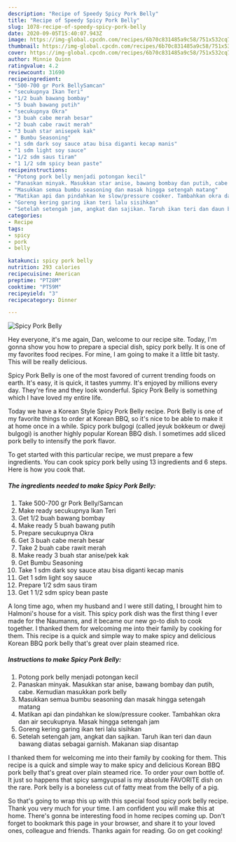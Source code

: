 ```yaml
---
description: "Recipe of Speedy Spicy Pork Belly"
title: "Recipe of Speedy Spicy Pork Belly"
slug: 1078-recipe-of-speedy-spicy-pork-belly
date: 2020-09-05T15:40:07.943Z
image: https://img-global.cpcdn.com/recipes/6b70c831485a9c58/751x532cq70/spicy-pork-belly-foto-resep-utama.jpg
thumbnail: https://img-global.cpcdn.com/recipes/6b70c831485a9c58/751x532cq70/spicy-pork-belly-foto-resep-utama.jpg
cover: https://img-global.cpcdn.com/recipes/6b70c831485a9c58/751x532cq70/spicy-pork-belly-foto-resep-utama.jpg
author: Minnie Quinn
ratingvalue: 4.2
reviewcount: 31690
recipeingredient:
- "500-700 gr Pork BellySamcan"
- "secukupnya Ikan Teri"
- "1/2 buah bawang bombay"
- "5 buah bawang putih"
- "secukupnya Okra"
- "3 buah cabe merah besar"
- "2 buah cabe rawit merah"
- "3 buah star anisepek kak"
- " Bumbu Seasoning"
- "1 sdm dark soy sauce atau bisa diganti kecap manis"
- "1 sdm light soy sauce"
- "1/2 sdm saus tiram"
- "1 1/2 sdm spicy bean paste"
recipeinstructions:
- "Potong pork belly menjadi potongan kecil"
- "Panaskan minyak. Masukkan star anise, bawang bombay dan putih, cabe. Kemudian masukkan pork belly"
- "Masukkan semua bumbu seasoning dan masak hingga setengah matang"
- "Matikan api dan pindahkan ke slow/pressure cooker. Tambahkan okra dan air secukupnya. Masak hingga setengah jam"
- "Goreng kering garing ikan teri lalu sisihkan"
- "Setelah setengah jam, angkat dan sajikan. Taruh ikan teri dan daun bawang diatas sebagai garnish. Makanan siap disantap"
categories:
- Recipe
tags:
- spicy
- pork
- belly

katakunci: spicy pork belly 
nutrition: 293 calories
recipecuisine: American
preptime: "PT28M"
cooktime: "PT59M"
recipeyield: "3"
recipecategory: Dinner

---
```



![Spicy Pork Belly](https://img-global.cpcdn.com/recipes/6b70c831485a9c58/751x532cq70/spicy-pork-belly-foto-resep-utama.jpg)

Hey everyone, it's me again, Dan, welcome to our recipe site. Today, I'm gonna show you how to prepare a special dish, spicy pork belly. It is one of my favorites food recipes. For mine, I am going to make it a little bit tasty. This will be really delicious.

Spicy Pork Belly is one of the most favored of current trending foods on earth. It's easy, it is quick, it tastes yummy. It's enjoyed by millions every day. They're fine and they look wonderful. Spicy Pork Belly is something which I have loved my entire life.

Today we have a Korean Style Spicy Pork Belly recipe. Pork Belly is one of my favorite things to order at Korean BBQ, so it&#39;s nice to be able to make it at home once in a while. Spicy pork bulgogi (called jeyuk bokkeum or dweji bulgogi) is another highly popular Korean BBQ dish. I sometimes add sliced pork belly to intensify the pork flavor.


To get started with this particular recipe, we must prepare a few ingredients. You can cook spicy pork belly using 13 ingredients and 6 steps. Here is how you cook that.

<!--inarticleads1-->

##### The ingredients needed to make Spicy Pork Belly:

1. Take 500-700 gr Pork Belly/Samcan
1. Make ready secukupnya Ikan Teri
1. Get 1/2 buah bawang bombay
1. Make ready 5 buah bawang putih
1. Prepare secukupnya Okra
1. Get 3 buah cabe merah besar
1. Take 2 buah cabe rawit merah
1. Make ready 3 buah star anise/pek kak
1. Get  Bumbu Seasoning
1. Take 1 sdm dark soy sauce atau bisa diganti kecap manis
1. Get 1 sdm light soy sauce
1. Prepare 1/2 sdm saus tiram
1. Get 1 1/2 sdm spicy bean paste


A long time ago, when my husband and I were still dating, I brought him to Halmoni&#39;s house for a visit. This spicy pork dish was the first thing I ever made for the Naumanns, and it became our new go-to dish to cook together. I thanked them for welcoming me into their family by cooking for them. This recipe is a quick and simple way to make spicy and delicious Korean BBQ pork belly that&#39;s great over plain steamed rice. 

<!--inarticleads2-->

##### Instructions to make Spicy Pork Belly:

1. Potong pork belly menjadi potongan kecil
1. Panaskan minyak. Masukkan star anise, bawang bombay dan putih, cabe. Kemudian masukkan pork belly
1. Masukkan semua bumbu seasoning dan masak hingga setengah matang
1. Matikan api dan pindahkan ke slow/pressure cooker. Tambahkan okra dan air secukupnya. Masak hingga setengah jam
1. Goreng kering garing ikan teri lalu sisihkan
1. Setelah setengah jam, angkat dan sajikan. Taruh ikan teri dan daun bawang diatas sebagai garnish. Makanan siap disantap


I thanked them for welcoming me into their family by cooking for them. This recipe is a quick and simple way to make spicy and delicious Korean BBQ pork belly that&#39;s great over plain steamed rice. To order your own bottle of. It just so happens that spicy samgyupsal is my absolute FAVORITE dish on the rare. Pork belly is a boneless cut of fatty meat from the belly of a pig. 

So that's going to wrap this up with this special food spicy pork belly recipe. Thank you very much for your time. I am confident you will make this at home. There's gonna be interesting food in home recipes coming up. Don't forget to bookmark this page in your browser, and share it to your loved ones, colleague and friends. Thanks again for reading. Go on get cooking!
